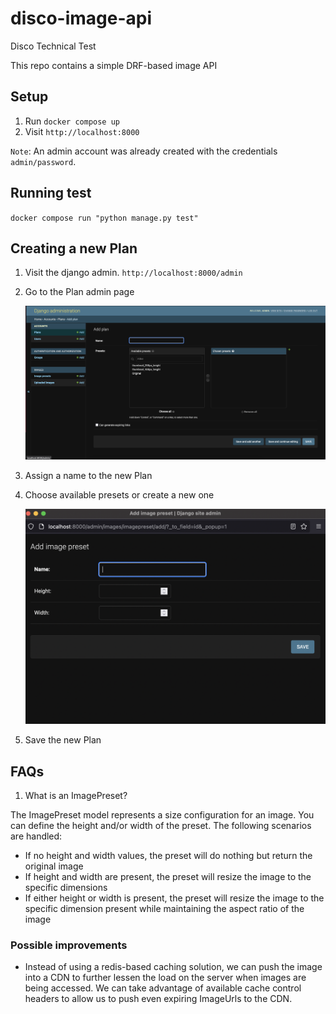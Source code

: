 # disco-image-api

Disco Technical Test

This repo contains a simple DRF-based image API

## Setup

1. Run `docker compose up`
2. Visit `http://localhost:8000`

`Note`: An admin account was already created with the credentials `admin/password`.

## Running test

`docker compose run "python manage.py test"`

## Creating a new Plan

1. Visit the django admin. `http://localhost:8000/admin`
2. Go to the Plan admin page

   ![Plan Admin](misc/plan_admin.png?raw=true "Plan admin")

3. Assign a name to the new Plan
4. Choose available presets or create a new one

   ![Image Preset](misc/image_preset.png?raw=true "Image preset")

5. Save the new Plan

## FAQs

1. What is an ImagePreset?

The ImagePreset model represents a size configuration for an image. You can define the height and/or width of the preset. The following scenarios are handled:

- If no height and width values, the preset will do nothing but return the original image
- If height and width are present, the preset will resize the image to the specific dimensions
- If either height or width is present, the preset will resize the image to the specific dimension present while maintaining the aspect ratio of the image

### Possible improvements

- Instead of using a redis-based caching solution, we can push the image into a CDN to further lessen the load on the server when images are being accessed. We can take advantage of available cache control headers to allow us to push even expiring ImageUrls to the CDN.
